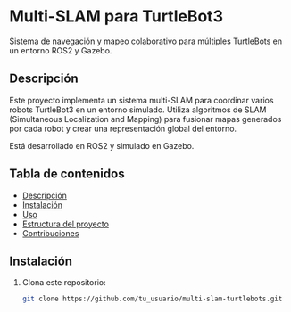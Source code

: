# Multi-SLAM para TurtleBot3

Sistema de navegación y mapeo colaborativo para múltiples TurtleBots en un entorno ROS2 y Gazebo.

## Descripción
Este proyecto implementa un sistema multi-SLAM para coordinar varios robots TurtleBot3 en un entorno simulado. Utiliza algoritmos de SLAM (Simultaneous Localization and Mapping) para fusionar mapas generados por cada robot y crear una representación global del entorno. 

Está desarrollado en ROS2 y simulado en Gazebo.

## Tabla de contenidos
- [Descripción](#descripción)
- [Instalación](#instalación)
- [Uso](#uso)
- [Estructura del proyecto](#estructura-del-proyecto)
- [Contribuciones](#contribuciones)

## Instalación
1. Clona este repositorio:
   ```bash
   git clone https://github.com/tu_usuario/multi-slam-turtlebots.git
